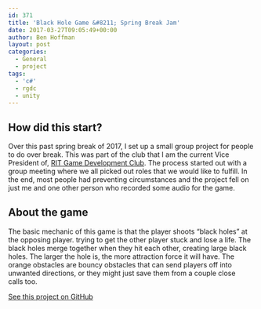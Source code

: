 ```yaml
---
id: 371
title: 'Black Hole Game &#8211; Spring Break Jam'
date: 2017-03-27T09:05:49+00:00
author: Ben Hoffman
layout: post
categories:
  - General
  - project
tags:
  - 'c#'
  - rgdc
  - unity
---
```

<div class="jetpack-video-wrapper">
  <span class="embed-youtube" style="text-align:center; display: block;"></span>
</div>

## How did this start?

Over this past spring break of 2017, I set up a small group project for people to do over break. This was part of the club that I am the current Vice President of, <a href="https://github.com/RITGameDev" target="_blank">RIT Game Development Club</a>. The process started out with a group meeting where we all picked out roles that we would like to fulfill. In the end, most people had preventing circumstances and the project fell on just me and one other person who recorded some audio for the game.

## About the game

The basic mechanic of this game is that the player shoots &#8220;black holes&#8221; at the opposing player. trying to get the other player stuck and lose a life. The black holes merge together when they hit each other, creating large black holes. The larger the hole is, the more attraction force it will have. The orange obstacles are bouncy obstacles that can send players off into unwanted directions, or they might just save them from a couple close calls too.

<a href="https://github.com/RITGameDev/BlackHoleGame" target="_blank">See this project on GitHub</a>

&nbsp;
